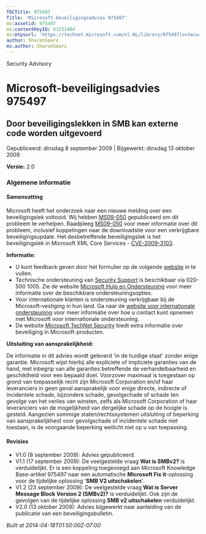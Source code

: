 ```yaml
---
TOCTitle: 975497
Title: 'Microsoft-beveiligingsadvies 975497'
ms:assetid: 975497
ms:contentKeyID: 61231404
ms:mtpsurl: 'https://technet.microsoft.com/nl-NL/library/975497(v=Security.10)'
author: SharonSears
ms.author: SharonSears
---
```


Security Advisory

Microsoft-beveiligingsadvies 975497
===================================

Door beveiligingslekken in SMB kan externe code worden uitgevoerd
-----------------------------------------------------------------

Gepubliceerd: dinsdag 8 september 2009 | Bijgewerkt: dinsdag 13 oktober 2009

**Versie:** 2.0

### Algemene informatie

#### Samenvatting

Microsoft heeft het onderzoek naar een nieuwe melding over een beveiligingslek voltooid. Wij hebben [MS09-050](http://technet.microsoft.com/security/bulletin/ms09-050) gepubliceerd om dit probleem te verhelpen. Raadpleeg [MS09-050](http://technet.microsoft.com/security/bulletin/ms09-050) voor meer informatie over dit probleem, inclusief koppelingen naar de downloadsite voor een verkrijgbare beveiligingsupdate. Het desbetreffende beveiligingslek is het beveiligingslek in Microsoft XML Core Services - [CVE-2009-3103](http://www.cve.mitre.org/cgi-bin/cvename.cgi?name=cve-2009-3103).

**Informatie:**

-   U kunt feedback geven door het formulier op de volgende [website](https://support.microsoft.com/common/survey.aspx?scid=sw;en;1257&amp;showpage=1&amp;ws=technet&amp;sd=tech) in te vullen.
-   Technische ondersteuning van [Security Support](http://support.microsoft.com/?ln=nl) is beschikbaar via 020-500 1005. Zie de website [Microsoft Hulp en Ondersteuning](http://support.microsoft.com/) voor meer informatie over de beschikbare ondersteuningsopties.
-   Voor internationale klanten is ondersteuning verkrijgbaar bij de Microsoft-vestiging in hun land. Ga naar de [website voor internationale ondersteuning](http://go.microsoft.com/fwlink/?linkid=21155) voor meer informatie over hoe u contact kunt opnemen met Microsoft voor internationale ondersteuning.
-   De website [Microsoft TechNet Security](http://go.microsoft.com/fwlink/?linkid=21132) biedt extra informatie over beveiliging in Microsoft-producten.

**Uitsluiting van aansprakelijkheid:**

De informatie in dit advies wordt geleverd 'in de huidige staat' zonder enige garantie. Microsoft wijst hierbij alle expliciete of impliciete garanties van de hand, met inbegrip van alle garanties betreffende de verhandelbaarheid en geschiktheid voor een bepaald doel. Voorzover maximaal is toegestaan op grond van toepasselijk recht zijn Microsoft Corporation en/of haar leveranciers in geen geval aansprakelijk voor enige directe, indirecte of incidentele schade, bijzondere schade, gevolgschade of schade ten gevolge van het verlies van winsten, zelfs als Microsoft Corporation of haar leveranciers van de mogelijkheid van dergelijke schade op de hoogte is gesteld. Aangezien sommige staten/rechtssystemen uitsluiting of beperking van aansprakelijkheid voor gevolgschade of incidentele schade niet toestaan, is de voorgaande beperking wellicht niet op u van toepassing.

#### Revisies

-   V1.0 (8 september 2009): Advies gepubliceerd.
-   V1.1 (17 september 2009): De veelgestelde vraag **Wat is SMBv2?** is verduidelijkt. Er is een koppeling toegevoegd aan Microsoft Knowledge Base-artikel 975497 naar een automatische **Microsoft Fix it**-oplossing voor de tijdelijke oplossing '**SMB V2 uitschakelen**'.
-   V1.2 (23 september 2009): De veelgestelde vraag **Wat is Server Message Block Version 2 (SMBv2)?** is verduidelijkt. Ook zijn de gevolgen van de tijdelijke oplossing **SMB v2 uitschakelen** verduidelijkt.
-   V2.0 (13 oktober 2009): Advies bijgewerkt naar aanleiding van de publicatie van een beveiligingsbulletin.

*Built at 2014-04-18T01:50:00Z-07:00*
